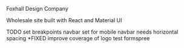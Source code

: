 Foxhall Design Company

Wholesale site built with React and Material UI

TODO
set breakpoints
navbar set for mobile
navbar needs horizontal spacing *FIXED
improve coverage of logo
test formspree